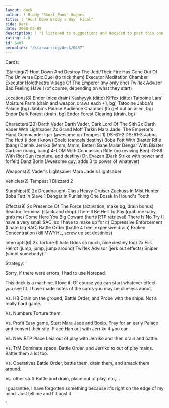 ```yaml
---
layout: deck
author: ! Brody "Short_Punk" Hughes
title: ! "Hunt Down Brody s Way  Final"
side: Dark
date: 2000-05-09
description: ! "I listened to suggestions and decided to post this one. I love it. It rocks. See for yourself."
rating: 4.0
id: 6487
permalink: "/starwarsccg/deck/6487"
---
```

Cards: 

'Starting(7)
Hunt Down And Destroy The Jedi/Their Fire Has Gone Out Of The Universe
Epic Duel (to trick them)
Executor Meditation Chamber
Executor Holotheatre
Visage Of The Emperor (my only one)
Twi'lek Advisor
Bad Feeling Have I (of course, depending on what they start)

Locations(8)
Endor (nice drain)
Kashyyyk (ditto)
Kiffex (ditto)
Tatooine Lars' Moisture Farm (drain and weapon draws each +1, bg)
Tatooine Jabba's Palace (bg)
Jabba's Palace Audience Chamber (to get out an alien, bg)
Endor Dark Forest (drain, bg)
Endor Forest Clearing (drain, bg)

Characters(20)
Darth Vader
Darth Vader, Dark Lord Of The Sith
2x Darth Vader With Lightsaber
2x Grand Moff Tarkin
Mara Jade, The Emperor's Hand
Commander Igar (awesome on Tempest 1)
DS-61-2
DS-61-3
Jabba The Hutt (i don't know)
Boelo (cancels destiny)
Boba Fett With Blaster Rifle (bang)
Dannik Jerriko (Mmm, Mmm, Better)
Bane Malar
Dengar With Blaster Carbine (bang, bang)
4-LOM With Concussion Rifle (no reviving Ben)
IG-88 With Riot Gun (capture, add destiny)
Dr. Evazan (Dark Strike with power and forfeit)
Danz Borin (Awesome guy, adds 3 to power of whatever)

Weapons(2)
Vader's Lightsaber
Mara Jade's Lightsaber

Vehicles(2)
Tempest 1
Blizzard 2

Starships(6)
2x Dreadnaught-Class Heavy Cruiser
Zuckuss In Mist Hunter
Boba Fett In Slave 1
Dengar In Punishing One
Bossk In Hound's Tooth

Effects(9)
2x Presence Of The Force (activation, make bg, drain bonus)
Reactor Terminal (stack and drop)
There'll Be Hell To Pay (grab me baby, grab me)
Come Here You Big Coward (hurts RTP retrieval)
There Is No Try (I have a very small SAC, so I have to make up for it)
Oppressive Enforcement (I hate big SAC)
Battle Order (battle 4 free, expensive drain)
Broken Concentration (kill MWYHL, screw up set destinies)

Interrupts(6)
2x Torture (I hate Odds so much, nice destiny too)
2x Elis Helrot (jump, jump, jump around)
Twi'lek Advisor (jerk out effects)
Sniper (shoot somebody) '

Strategy: '

Sorry, if there were errors, I had to use Notepad.

This deck is a machine. I love it. Of course you can start whatever effect you see fit. I have made notes of the cards you may be clueless about.

Vs. HB Drain on the ground, Battle Order, and Probe with the ships. Not a really hard game.

Vs. Numbers Torture them.

Vs. Profit Easy game, Start Mara Jade and Boelo. Pray for an early Palace and convert their site. Place Han out with Jerriko if you can.

Vs. New RTP Place Leia out of play with Jerriko and then drain and battle.

Vs. TrM Dominate space, Battle Order, and Jerriko to out of play mains. Battle them a lot too.

Vs. Operatives Battle Order, battle them, drain them, and smack them around.

Vs. other stuff Battle and drain, place out of play, etc,...

I guarantee, I have forgotten something because it's right on the edge of my mind. Just tell me and I'll post it.


'
